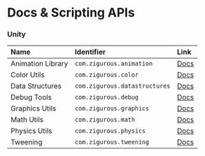 # Docs & Scripting APIs

### Unity

| Name              | Identifier                    | Link                                                          |
|:------------------|:------------------------------|:--------------------------------------------------------------|
| Animation Library | `com.zigurous.animation`      | [Docs](https://docs.zigurous.com/com.zigurous.animation)      |
| Color Utils       | `com.zigurous.color`          | [Docs](https://docs.zigurous.com/com.zigurous.color)          |
| Data Structures   | `com.zigurous.datastructures` | [Docs](https://docs.zigurous.com/com.zigurous.datastructures) |
| Debug Tools       | `com.zigurous.debug`          | [Docs](https://docs.zigurous.com/com.zigurous.debug)          |
| Graphics Utils    | `com.zigurous.graphics`       | [Docs](https://docs.zigurous.com/com.zigurous.graphics)       |
| Math Utils        | `com.zigurous.math`           | [Docs](https://docs.zigurous.com/com.zigurous.math)           |
| Physics Utils     | `com.zigurous.physics`        | [Docs](https://docs.zigurous.com/com.zigurous.physics)        |
| Tweening          | `com.zigurous.tweening`       | [Docs](https://docs.zigurous.com/com.zigurous.tweening)       |
